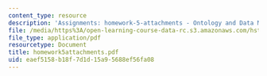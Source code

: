 ```yaml
---
content_type: resource
description: 'Assignments: homework-5-attachments - Ontology and Data Model'
file: /media/https%3A/open-learning-course-data-rc.s3.amazonaws.com/hst-952-computing-for-biomedical-scientists-fall-2002/eaef5158b18f7d1d15a95688ef56fa08_homework5attachments.pdf
file_type: application/pdf
resourcetype: Document
title: homework5attachments.pdf
uid: eaef5158-b18f-7d1d-15a9-5688ef56fa08
---
```

